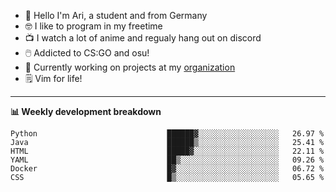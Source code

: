 * 👋 Hello I'm Ari, a student and from Germany
* 🤓 I like to program in my freetime
* 📺 I watch a lot of anime and regualy hang out on discord
* 🖱️ Addicted to CS:GO and osu!
* 👷 Currently working on projects at my [organization](https://github.com/aridevelopment-de)
* 🗒️ Vim for life!

<hr />

**📊 Weekly development breakdown**

<!--START_SECTION:waka-->

```text
Python                             ██████▓░░░░░░░░░░░░░░░░░░   26.97 %
Java                               ██████▒░░░░░░░░░░░░░░░░░░   25.41 %
HTML                               █████▓░░░░░░░░░░░░░░░░░░░   22.11 %
YAML                               ██▒░░░░░░░░░░░░░░░░░░░░░░   09.26 %
Docker                             █▓░░░░░░░░░░░░░░░░░░░░░░░   06.72 %
CSS                                █▒░░░░░░░░░░░░░░░░░░░░░░░   05.65 %
```

<!--END_SECTION:waka-->
